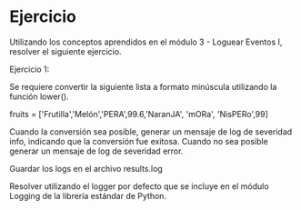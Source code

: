 <h1> Ejercicio </h1>

Utilizando los conceptos aprendidos en el módulo 3 - Loguear
Eventos I, resolver el siguiente ejercicio.

Ejercicio 1:

Se requiere convertir la siguiente lista a formato minúscula utilizando
la función lower().

fruits = ['Frutilla','Melón','PERA',99.6,'NaranJA', 'mORa', 'NisPERo',99]

Cuando la conversión sea posible, generar un mensaje de log de
severidad info, indicando que la conversión fue exitosa. Cuando no
sea posible generar un mensaje de log de severidad error.

Guardar los logs en el archivo results.log

Resolver utilizando el logger por defecto que se incluye en el módulo
Logging de la librería estándar de Python.
